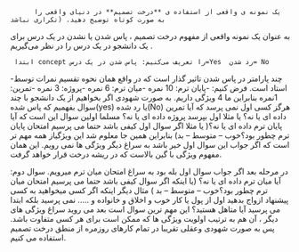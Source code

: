           یک نمونه ی واقعی از استفاده ی **درخت تصمیم** در دنیای واقعی را به صورت کوتاه توضیح دهید. (تکراری نباشد 

   به عنوان یک نمونه  واقعی از مفهوم درخت تصمیم ، پاس شدن یا نشدن در یک درس برای یک دانشجو در یک درس  را در نظر می‌گیریم . 
   
     ابتدا concept را تعریف می‌کنیم: پاس شدن در یک درس=Yes  رد شدن= No

-چند پارامتر در پاس شدن تاثیر گذار است که در واقع همان نحوه تقسیم نمرات توسط استاد است. فرض کنیم:
-پایان ترم: 10 نمره
-میان ترم: 6 نمره
-پروژه: 3 نمره
-تمرین: 1نمره 
بنابراین ما 4 ویژگی داریم. به صورت شهودی اگر بخواهیم از یک دانشجو با چند سوال بفهمیم که پاس شده(yes)  یا رد شده(No) هرگز کسی اول نمی پرسد که آیا تمرین داده ای یا نه؟ یا مثلا اول بپرسد پروژه داده ای یا نه؟ مسلما اولین سوال این است که آیا پایان ترم داده ای یا نه؟( یا مثلا اگر سوال اول کیفی باشد حتما می پرسیم امتحان پایان ترم چطور بود؟خوب – متوسط – بد) بنابراین همین جا معلوم شد این ویژگیاز همه مهم تر است که اگر جواب این سوال اول خیر باشد به سراغ دیگر ویژگی ها نمی رویم. این همان مفهوم ویژگی با گین بالاست که در ریشه درخت قرار خواهد گرفت.


در مرحله بعد اگر جواب سوال اول بله بود به سراغ امتحان میان ترم میرویم. سوال دوم: آیا میان ترم داده ای یا نه؟ (یا اینکه اگر سوال کیفی باشد حتما می پرسیم امتحان میان ترم چطور بود؟خوب – متوسط – بد )
        مثال دیگر اینکه اگر کسی میخواهید به کسی پیشنهاد ازواج بدهید اول از پول یا کار خوب و اخلاق و خانواده و ..... نمی پرسید بلکه ابتدا می پرسید آیا متاهل هستید؟ این مهم ترین سوال است بعد می روید سراغ ویژگی های دیگر ، آن هم به ترتیب اولویت ویژگی ها که ممکن است برای هر کسی متفاوت باشد.
    پس به صورت شهودی وعقلی تقریبا در تمام کارهای روزمره از منطق درخت تصمیم استفاده می کنیم.
